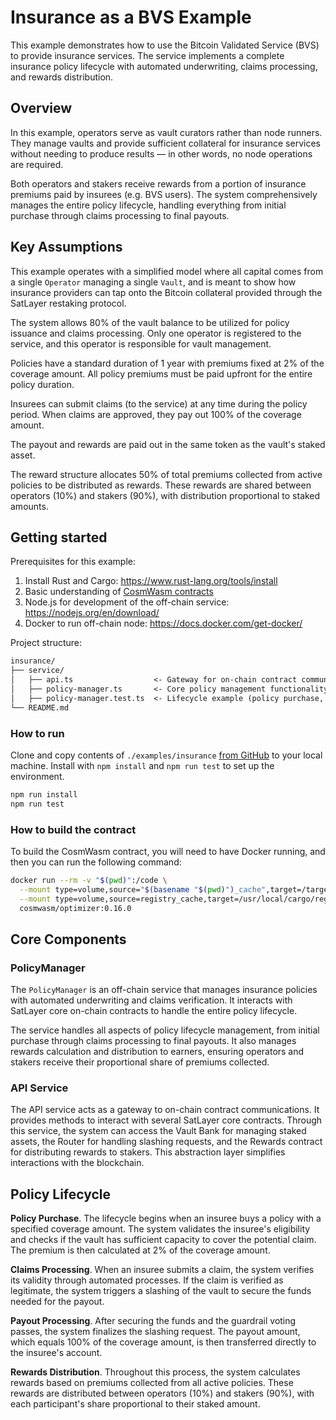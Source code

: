 # Insurance as a BVS Example

This example demonstrates how to use the Bitcoin Validated Service (BVS) to provide insurance services.
The service implements a complete insurance policy lifecycle with automated underwriting, claims processing,
and rewards distribution.

## Overview

In this example, operators serve as vault curators rather than node runners.
They manage vaults and provide sufficient collateral for insurance services without needing to produce results — in other words, no node operations are required.

Both operators and stakers receive rewards from a portion of insurance premiums paid by insurees (e.g. BVS users).
The system comprehensively manages the entire policy lifecycle,
handling everything from initial purchase through claims processing to final payouts.

## Key Assumptions

This example operates with a simplified model where all capital comes from a single `Operator` managing a single `Vault`, and is meant to show how insurance providers can tap onto the Bitcoin collateral provided through the SatLayer restaking protocol.

The system allows 80% of the vault balance to be utilized for policy issuance and claims processing.
Only one operator is registered to the service, and this operator is responsible for vault management.

Policies have a standard duration of 1 year with premiums fixed at 2% of the coverage amount.
All policy premiums must be paid upfront for the entire policy duration.

Insurees can submit claims (to the service) at any time during the policy period.
When claims are approved, they pay out 100% of the coverage amount.

The payout and rewards are paid out in the same token as the vault's staked asset.

The reward structure allocates 50% of total premiums collected from active policies to be distributed as rewards.
These rewards are shared between operators (10%) and stakers (90%), with distribution proportional to staked amounts.

## Getting started

Prerequisites for this example:

1. Install Rust and Cargo: https://www.rust-lang.org/tools/install
2. Basic understanding of [CosmWasm contracts](/developers/cosmwasm)
3. Node.js for development of the off-chain service: https://nodejs.org/en/download/
4. Docker to run off-chain node: https://docs.docker.com/get-docker/

Project structure:

```txt
insurance/
├── service/
│   ├── api.ts                  <- Gateway for on-chain contract communications
│   ├── policy-manager.ts       <- Core policy management functionality
│   ├── policy-manager.test.ts  <- Lifecycle example (policy purchase, claims, payouts)
└── README.md
```

### How to run

Clone and copy contents of `./examples/insurance` [from GitHub](https://github.com/satlayer/satlayer-bvs/tree/main/examples/insurance) to your local machine.
Install with `npm install` and `npm run test` to set up the environment.

```sh filename="run.sh"
npm run install
npm run test
```

### How to build the contract

To build the CosmWasm contract, you will need to have Docker running, and then you can run the following command:

```sh filename="build.sh"
docker run --rm -v "$(pwd)":/code \
  --mount type=volume,source="$(basename "$(pwd)")_cache",target=/target \
  --mount type=volume,source=registry_cache,target=/usr/local/cargo/registry \
  cosmwasm/optimizer:0.16.0
```

## Core Components

### PolicyManager

The `PolicyManager` is an off-chain service
that manages insurance policies with automated underwriting and claims verification.
It interacts with SatLayer core on-chain contracts to handle the entire policy lifecycle.

The service handles all aspects of policy lifecycle management,
from initial purchase through claims processing to final payouts.
It also manages rewards calculation and distribution to earners,
ensuring operators and stakers receive their proportional share of premiums collected.

### API Service

The API service acts as a gateway to on-chain contract communications.
It provides methods to interact with several SatLayer core contracts.
Through this service, the system can access the Vault Bank for managing staked assets,
the Router for handling slashing requests, and the Rewards contract for distributing rewards to stakers.
This abstraction layer simplifies interactions with the blockchain.

## Policy Lifecycle

**Policy Purchase**. The lifecycle begins when an insuree buys a policy with a specified coverage amount.
The system validates the insuree's eligibility and checks
if the vault has sufficient capacity to cover the potential claim.
The premium is then calculated at 2% of the coverage amount.

**Claims Processing**. When an insuree submits a claim, the system verifies its validity through automated processes.
If the claim is verified as legitimate,
the system triggers a slashing of the vault to secure the funds needed for the payout.

**Payout Processing**. After securing the funds and the guardrail voting passes, the system finalizes the slashing request.
The payout amount, which equals 100% of the coverage amount, is then transferred directly to the insuree's account.

**Rewards Distribution**. Throughout this process, the system calculates rewards based on premiums collected from all active policies.
These rewards are distributed between operators (10%) and stakers (90%),
with each participant's share proportional to their staked amount.
